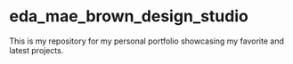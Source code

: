 # eda_mae_brown_design_studio
This is my repository for my personal portfolio showcasing my favorite and latest projects.

